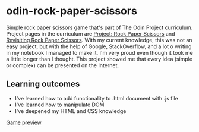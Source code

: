 # odin-rock-paper-scissors
Simple rock paper scissors game that's part of The Odin Project curriculum. Project pages in the curriculum are [Project: Rock Paper Scissors](https://www.theodinproject.com/lessons/foundations-rock-paper-scissors) and [Revisiting Rock Paper Scissors](https://www.theodinproject.com/lessons/foundations-revisiting-rock-paper-scissors).
With my current knowledge, this was not an easy project, but with the help of Google, StackOverflow, and a lot o writing in my notebook I managed to make it. I'm very proud even though it took me a little longer than I thought. This project showed me that every idea (simple or complex) can be presented on the Internet.


## Learning outcomes
 - I've learned how to add functionality to .html document with .js file
 - I've learned how to manipulate DOM
 - I've deepened my HTML and CSS knowledge

[Game preview](https://martinvedris-dev.github.io/odin-rock-paper-scissors/)